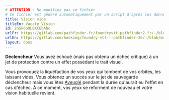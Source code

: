 ```yaml
---
# ATTENTION : Ne modifiez pas ce fichier
# Ce fichier est généré automatiquement par un script d'après les données du module Foundry VTT officiel et de sa traduction
title: Vision vide
titleEn: Vacate Vision
id: 2nSk6oOLBXCEbAhc
urlFr: https://gitlab.com/pathfinder-fr/foundryvtt-pathfinder2-fr/-/blob/master/data/feats/2nSk6oOLBXCEbAhc.htm
urlEn: https://gitlab.com/hooking/foundry-vtt---pathfinder-2e/-/blob/master/packs/data/feats.db/vacate-vision.json
layout: dons
---
```

**Déclencheur** Vous avez échoué (mais pas obtenu un échec critique) à un jet de protection contre un effet possédant le trait visuel.

Vous provoquez la liquéfaction de vos yeux qui tombent de vos orbites, les laissant vides. Vous obtenez un succès sur le jet de sauvegarde déclencheur mais vous êtes [Aveuglé](../conditions/aveuglé.html) pendant la durée qu'aurait eu l'effet en cas d'échec. À ce moment, vos yeux se reforment de nouveau et votre vision habituelle revient.
